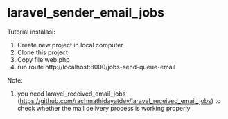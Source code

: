 # laravel_sender_email_jobs

Tutorial instalasi:
1. Create new project in local computer
2. Clone this project
3. Copy file web.php
4. run route http://localhost:8000/jobs-send-queue-email

Note:
1. you need laravel_received_email_jobs (https://github.com/rachmathidayatdev/laravel_received_email_jobs) to check whether the mail delivery process is working properly
